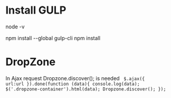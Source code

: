# Install GULP
node -v

npm install --global gulp-cli
npm install

# DropZone
In Ajax request  Dropzone.discover(); is needed
<code>
$.ajax({
            url:url
        }).done(function (data){
            console.log(data);
            $('.dropzone-container').html(data);
            Dropzone.discover();
        });
</code>        